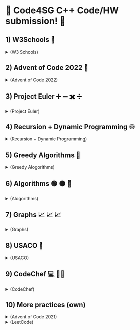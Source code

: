# :checkered_flag:	Code4SG C++ Code/HW submission! :checkered_flag:	

## 1) W3Schools :school:


<details><summary> (W3 Schools) </summary>
<p>

[screenshot](https://user-images.githubusercontent.com/119715263/210173381-fe3bf03c-bcd0-477c-bc25-89c578e063ee.png)

</p>
</details>


## 2) Advent of Code 2022 :santa:
<details><summary> (Advent of Code 2022) </summary>
<p>

[aoc22](https://github.com/cpp-johnny/aoc22)  

</p>
</details>

## 3) Project Euler :heavy_plus_sign: :heavy_minus_sign: :heavy_multiplication_x: :heavy_division_sign:
<details><summary> (Project Euler) </summary>
<p>

[projecteuler](https://github.com/cpp-johnny/projecteuler)  

</p>
</details>

## 4) Recursion + Dynamic Programming :infinity:
<details><summary> (Recursion + Dynamic Programming) </summary>
<p>

[recursion-dp](https://github.com/cpp-johnny/recursion-dp)  

</p> 
</details>

## 5) Greedy Algorithms :money_mouth_face:	
<details><summary> (Greedy Alogorithms) </summary>
<p>

[greedy](https://github.com/cpp-johnny/greedy)  

</p>
</details>

## 6) Algorithms :green_circle:	:orange_circle:	:red_circle:	
<details><summary> (Alogorithms) </summary>
<p>

[algo-practice](https://github.com/cpp-johnny/algo-practice)  

</p>
</details>

## 7) Graphs :chart_with_upwards_trend:	:chart_with_upwards_trend:	:chart_with_upwards_trend:	
<details><summary> (Graphs) </summary>
<p>

[graphs](https://github.com/cpp-johnny/graphs)  

</p>
</details>

## 8) USACO :brain:	
<details><summary> (USACO) </summary>
<p>

[usaco](https://github.com/cpp-johnny/usaco)  

</p>
</details>

## 9) CodeChef :computer:	 :cook:	
<details><summary> (CodeChef) </summary>
<p>

[CodeChef](https://github.com/cpp-johnny/codechef)  

</p>
</details>

## 10) More practices (own)

<details><summary> (Advent of Code 2021) </summary>
<p>

[aoc21](https://github.com/cpp-johnny/aoc21)

</p>
</details>

<details><summary> (LeetCode) </summary>
<p>

[LeetCode](https://github.com/cpp-johnny/leetcode-practice)

</p>
</details>

